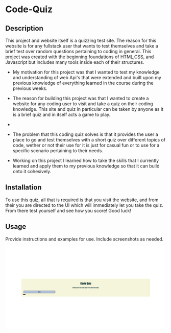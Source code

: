 # Code-Quiz

## Description

This project and website itself is a quizzing test site. The reason for this website is for any fullstack user that wants to test themselves and take a brief test over random questions pertaining to coding in general. This project was created with the beginning foundations of HTML,CSS, and Javascript but includes many tools inside each of their structures.

- My motivation for this project was that I wanted to test my knowledge and understanding of web Api's that were extended and built upon my previous knowledge of everything learned in the course during the previous weeks.
  
- The reason for building this project was that I wanted to create a website for any coding user to visit and take a quiz on their coding knowledge. This site and quiz in particular can be taken by anyone as it is a brief quiz and in itself acts a game to play.
- 
- The problem that this coding quiz solves is that it provides the user a place to go and test themselves with a short quiz over different topics of code, wether or not their use for it is just for casual fun or to use for a specific scenario pertaining to their needs.

- Working on this project I learned how to take the skills that I currently learned and apply them to my previous knowledge so that it can build onto it cohesively.

## Installation

To use this quiz, all that is required is that you visit the website, and from their you are directed to the UI which will immediately let you take the quiz. From there test yourself and see how you score! Good luck!

## Usage

Provide instructions and examples for use. Include screenshots as needed.


![Screenshot](https://github.com/Simplyareed/Code-Quiz/blob/main/CODE%20QUIZ%20SH.jpeg)

   

